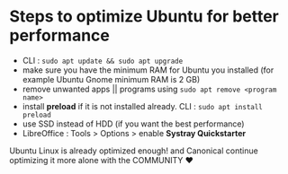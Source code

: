 # Steps to optimize Ubuntu for better performance
- CLI : `sudo apt update && sudo apt upgrade`
- make sure you have the minimum RAM for Ubuntu you installed (for example Ubuntu Gnome minimum RAM is 2 GB)
- remove unwanted apps || programs using `sudo apt remove <program name>`
- install __preload__ if it is not installed already. CLI : `sudo apt install preload`
- use SSD instead of HDD (if you want the best performance)
- LibreOffice : Tools > Options > enable **Systray Quickstarter**

Ubuntu Linux is already optimized enough! and Canonical continue optimizing it more alone with the COMMUNITY ❤
